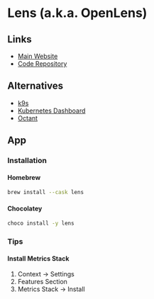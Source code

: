 # Lens (a.k.a. OpenLens)

<!--
https://www.youtube.com/watch?v=zW-E8THfvPY
-->

## Links

- [Main Website](https://k8slens.dev/)
- [Code Repository](https://github.com/lensapp/lens)

## Alternatives

- [k9s](/k9s.md)
- [Kubernetes Dashboard](/kubernetes/kubernetes-dashboard.md)
- [Octant](/octant.md)

## App

### Installation

#### Homebrew

```sh
brew install --cask lens
```

#### Chocolatey

```sh
choco install -y lens
```

### Tips

#### Install Metrics Stack

1. Context -> Settings
2. Features Section
3. Metrics Stack -> Install
